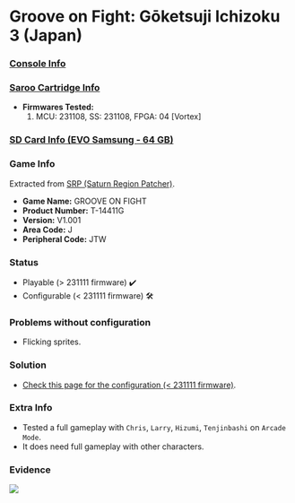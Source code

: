 # Groove on Fight: Gōketsuji Ichizoku 3 (Japan)

### [Console Info](../../../../../Info/Consoles/VA13/README.md)

### [Saroo Cartridge Info](../../../../../Info/Cartridges/RetroGameParadiseStore/1.32F/README.md)

- <b>Firmwares Tested:</b>
  1. MCU: 231108, SS: 231108, FPGA: 04 [Vortex]

### [SD Card Info (EVO Samsung - 64 GB)](../../../../../Info/SdCards/Samsung/64GB/fat32/README.md)

### Game Info

Extracted from [SRP (Saturn Region Patcher)](https://segaxtreme.net/resources/saturn-region-patcher.81/download).

- <b>Game Name:</b> GROOVE ON FIGHT
- <b>Product Number:</b> T-14411G
- <b>Version:</b> V1.001
- <b>Area Code:</b> J
- <b>Peripheral Code:</b> JTW

### Status

- Playable (> 231111 firmware) :heavy_check_mark:
- Configurable (< 231111 firmware) :hammer_and_wrench:

### Problems without configuration

- Flicking sprites.

### Solution

- [Check this page for the configuration (< 231111 firmware)](https://github.com/williamdsw/saroo-configuration-list/blob/master/Regions/Retails/Japan/T-14411G/README.md).

### Extra Info

- Tested a full gameplay with `Chris`, `Larry`, `Hizumi`, `Tenjinbashi` on `Arcade Mode`.
- It does need full gameplay with other characters.

### Evidence

[![](https://img.youtube.com/vi/K3ajIqWbAVw/0.jpg)](https://www.youtube.com/watch?v=K3ajIqWbAVw)
